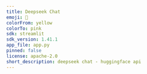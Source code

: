 ```yaml
---
title: Deepseek Chat
emoji: 👀
colorFrom: yellow
colorTo: pink
sdk: streamlit
sdk_version: 1.41.1
app_file: app.py
pinned: false
license: apache-2.0
short_description: deepseek chat - huggingface api
---
```

